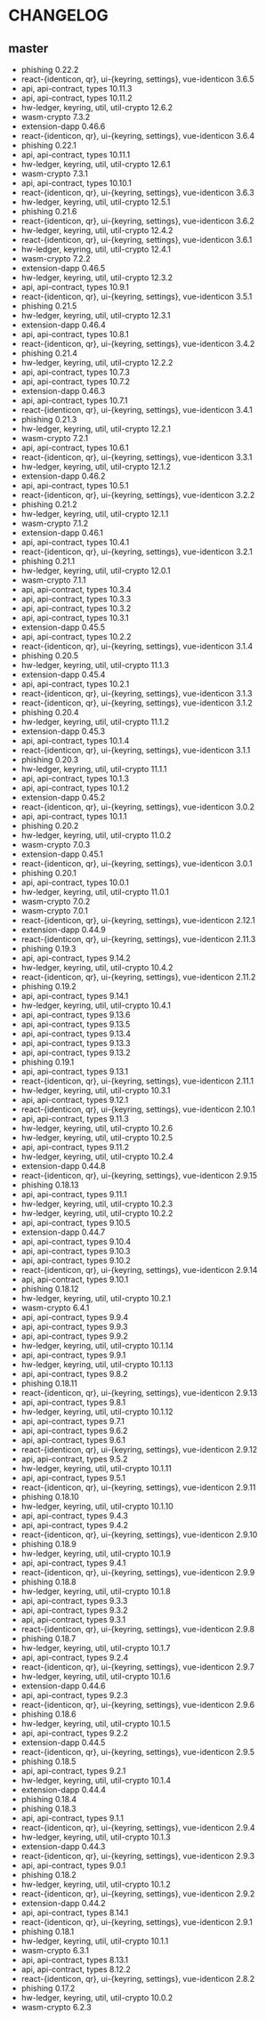 # CHANGELOG

## master

- phishing 0.22.2
- react-{identicon, qr}, ui-{keyring, settings}, vue-identicon 3.6.5
- api, api-contract, types 10.11.3
- api, api-contract, types 10.11.2
- hw-ledger, keyring, util, util-crypto 12.6.2
- wasm-crypto 7.3.2
- extension-dapp 0.46.6
- react-{identicon, qr}, ui-{keyring, settings}, vue-identicon 3.6.4
- phishing 0.22.1
- api, api-contract, types 10.11.1
- hw-ledger, keyring, util, util-crypto 12.6.1
- wasm-crypto 7.3.1
- api, api-contract, types 10.10.1
- react-{identicon, qr}, ui-{keyring, settings}, vue-identicon 3.6.3
- hw-ledger, keyring, util, util-crypto 12.5.1
- phishing 0.21.6
- react-{identicon, qr}, ui-{keyring, settings}, vue-identicon 3.6.2
- hw-ledger, keyring, util, util-crypto 12.4.2
- react-{identicon, qr}, ui-{keyring, settings}, vue-identicon 3.6.1
- hw-ledger, keyring, util, util-crypto 12.4.1
- wasm-crypto 7.2.2
- extension-dapp 0.46.5
- hw-ledger, keyring, util, util-crypto 12.3.2
- api, api-contract, types 10.9.1
- react-{identicon, qr}, ui-{keyring, settings}, vue-identicon 3.5.1
- phishing 0.21.5
- hw-ledger, keyring, util, util-crypto 12.3.1
- extension-dapp 0.46.4
- api, api-contract, types 10.8.1
- react-{identicon, qr}, ui-{keyring, settings}, vue-identicon 3.4.2
- phishing 0.21.4
- hw-ledger, keyring, util, util-crypto 12.2.2
- api, api-contract, types 10.7.3
- api, api-contract, types 10.7.2
- extension-dapp 0.46.3
- api, api-contract, types 10.7.1
- react-{identicon, qr}, ui-{keyring, settings}, vue-identicon 3.4.1
- phishing 0.21.3
- hw-ledger, keyring, util, util-crypto 12.2.1
- wasm-crypto 7.2.1
- api, api-contract, types 10.6.1
- react-{identicon, qr}, ui-{keyring, settings}, vue-identicon 3.3.1
- hw-ledger, keyring, util, util-crypto 12.1.2
- extension-dapp 0.46.2
- api, api-contract, types 10.5.1
- react-{identicon, qr}, ui-{keyring, settings}, vue-identicon 3.2.2
- phishing 0.21.2
- hw-ledger, keyring, util, util-crypto 12.1.1
- wasm-crypto 7.1.2
- extension-dapp 0.46.1
- api, api-contract, types 10.4.1
- react-{identicon, qr}, ui-{keyring, settings}, vue-identicon 3.2.1
- phishing 0.21.1
- hw-ledger, keyring, util, util-crypto 12.0.1
- wasm-crypto 7.1.1
- api, api-contract, types 10.3.4
- api, api-contract, types 10.3.3
- api, api-contract, types 10.3.2
- api, api-contract, types 10.3.1
- extension-dapp 0.45.5
- api, api-contract, types 10.2.2
- react-{identicon, qr}, ui-{keyring, settings}, vue-identicon 3.1.4
- phishing 0.20.5
- hw-ledger, keyring, util, util-crypto 11.1.3
- extension-dapp 0.45.4
- api, api-contract, types 10.2.1
- react-{identicon, qr}, ui-{keyring, settings}, vue-identicon 3.1.3
- react-{identicon, qr}, ui-{keyring, settings}, vue-identicon 3.1.2
- phishing 0.20.4
- hw-ledger, keyring, util, util-crypto 11.1.2
- extension-dapp 0.45.3
- api, api-contract, types 10.1.4
- react-{identicon, qr}, ui-{keyring, settings}, vue-identicon 3.1.1
- phishing 0.20.3
- hw-ledger, keyring, util, util-crypto 11.1.1
- api, api-contract, types 10.1.3
- api, api-contract, types 10.1.2
- extension-dapp 0.45.2
- react-{identicon, qr}, ui-{keyring, settings}, vue-identicon 3.0.2
- api, api-contract, types 10.1.1
- phishing 0.20.2
- hw-ledger, keyring, util, util-crypto 11.0.2
- wasm-crypto 7.0.3
- extension-dapp 0.45.1
- react-{identicon, qr}, ui-{keyring, settings}, vue-identicon 3.0.1
- phishing 0.20.1
- api, api-contract, types 10.0.1
- hw-ledger, keyring, util, util-crypto 11.0.1
- wasm-crypto 7.0.2
- wasm-crypto 7.0.1
- react-{identicon, qr}, ui-{keyring, settings}, vue-identicon 2.12.1
- extension-dapp 0.44.9
- react-{identicon, qr}, ui-{keyring, settings}, vue-identicon 2.11.3
- phishing 0.19.3
- api, api-contract, types 9.14.2
- hw-ledger, keyring, util, util-crypto 10.4.2
- react-{identicon, qr}, ui-{keyring, settings}, vue-identicon 2.11.2
- phishing 0.19.2
- api, api-contract, types 9.14.1
- hw-ledger, keyring, util, util-crypto 10.4.1
- api, api-contract, types 9.13.6
- api, api-contract, types 9.13.5
- api, api-contract, types 9.13.4
- api, api-contract, types 9.13.3
- api, api-contract, types 9.13.2
- phishing 0.19.1
- api, api-contract, types 9.13.1
- react-{identicon, qr}, ui-{keyring, settings}, vue-identicon 2.11.1
- hw-ledger, keyring, util, util-crypto 10.3.1
- api, api-contract, types 9.12.1
- react-{identicon, qr}, ui-{keyring, settings}, vue-identicon 2.10.1
- api, api-contract, types 9.11.3
- hw-ledger, keyring, util, util-crypto 10.2.6
- hw-ledger, keyring, util, util-crypto 10.2.5
- api, api-contract, types 9.11.2
- hw-ledger, keyring, util, util-crypto 10.2.4
- extension-dapp 0.44.8
- react-{identicon, qr}, ui-{keyring, settings}, vue-identicon 2.9.15
- phishing 0.18.13
- api, api-contract, types 9.11.1
- hw-ledger, keyring, util, util-crypto 10.2.3
- hw-ledger, keyring, util, util-crypto 10.2.2
- api, api-contract, types 9.10.5
- extension-dapp 0.44.7
- api, api-contract, types 9.10.4
- api, api-contract, types 9.10.3
- api, api-contract, types 9.10.2
- react-{identicon, qr}, ui-{keyring, settings}, vue-identicon 2.9.14
- api, api-contract, types 9.10.1
- phishing 0.18.12
- hw-ledger, keyring, util, util-crypto 10.2.1
- wasm-crypto 6.4.1
- api, api-contract, types 9.9.4
- api, api-contract, types 9.9.3
- api, api-contract, types 9.9.2
- hw-ledger, keyring, util, util-crypto 10.1.14
- api, api-contract, types 9.9.1
- hw-ledger, keyring, util, util-crypto 10.1.13
- api, api-contract, types 9.8.2
- phishing 0.18.11
- react-{identicon, qr}, ui-{keyring, settings}, vue-identicon 2.9.13
- api, api-contract, types 9.8.1
- hw-ledger, keyring, util, util-crypto 10.1.12
- api, api-contract, types 9.7.1
- api, api-contract, types 9.6.2
- api, api-contract, types 9.6.1
- react-{identicon, qr}, ui-{keyring, settings}, vue-identicon 2.9.12
- api, api-contract, types 9.5.2
- hw-ledger, keyring, util, util-crypto 10.1.11
- api, api-contract, types 9.5.1
- react-{identicon, qr}, ui-{keyring, settings}, vue-identicon 2.9.11
- phishing 0.18.10
- hw-ledger, keyring, util, util-crypto 10.1.10
- api, api-contract, types 9.4.3
- api, api-contract, types 9.4.2
- react-{identicon, qr}, ui-{keyring, settings}, vue-identicon 2.9.10
- phishing 0.18.9
- hw-ledger, keyring, util, util-crypto 10.1.9
- api, api-contract, types 9.4.1
- react-{identicon, qr}, ui-{keyring, settings}, vue-identicon 2.9.9
- phishing 0.18.8
- hw-ledger, keyring, util, util-crypto 10.1.8
- api, api-contract, types 9.3.3
- api, api-contract, types 9.3.2
- api, api-contract, types 9.3.1
- react-{identicon, qr}, ui-{keyring, settings}, vue-identicon 2.9.8
- phishing 0.18.7
- hw-ledger, keyring, util, util-crypto 10.1.7
- api, api-contract, types 9.2.4
- react-{identicon, qr}, ui-{keyring, settings}, vue-identicon 2.9.7
- hw-ledger, keyring, util, util-crypto 10.1.6
- extension-dapp 0.44.6
- api, api-contract, types 9.2.3
- react-{identicon, qr}, ui-{keyring, settings}, vue-identicon 2.9.6
- phishing 0.18.6
- hw-ledger, keyring, util, util-crypto 10.1.5
- api, api-contract, types 9.2.2
- extension-dapp 0.44.5
- react-{identicon, qr}, ui-{keyring, settings}, vue-identicon 2.9.5
- phishing 0.18.5
- api, api-contract, types 9.2.1
- hw-ledger, keyring, util, util-crypto 10.1.4
- extension-dapp 0.44.4
- phishing 0.18.4
- phishing 0.18.3
- api, api-contract, types 9.1.1
- react-{identicon, qr}, ui-{keyring, settings}, vue-identicon 2.9.4
- hw-ledger, keyring, util, util-crypto 10.1.3
- extension-dapp 0.44.3
- react-{identicon, qr}, ui-{keyring, settings}, vue-identicon 2.9.3
- api, api-contract, types 9.0.1
- phishing 0.18.2
- hw-ledger, keyring, util, util-crypto 10.1.2
- react-{identicon, qr}, ui-{keyring, settings}, vue-identicon 2.9.2
- extension-dapp 0.44.2
- api, api-contract, types 8.14.1
- react-{identicon, qr}, ui-{keyring, settings}, vue-identicon 2.9.1
- phishing 0.18.1
- hw-ledger, keyring, util, util-crypto 10.1.1
- wasm-crypto 6.3.1
- api, api-contract, types 8.13.1
- api, api-contract, types 8.12.2
- react-{identicon, qr}, ui-{keyring, settings}, vue-identicon 2.8.2
- phishing 0.17.2
- hw-ledger, keyring, util, util-crypto 10.0.2
- wasm-crypto 6.2.3
